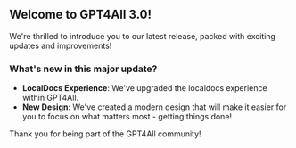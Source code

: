 ## Welcome to GPT4All 3.0!

We're thrilled to introduce you to our latest release, packed with exciting updates and improvements!

### What's new in this major update?

* **LocalDocs Experience**: We've upgraded the localdocs experience within GPT4All.
* **New Design**: We've created a modern design that will make it easier for you to focus on what matters most - getting things done!

Thank you for being part of the GPT4All community!

